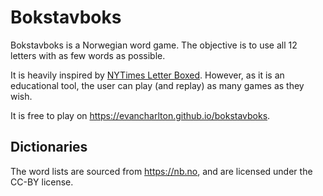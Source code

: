 # Bokstavboks

Bokstavboks is a Norwegian word game. The objective is to use all 12 letters
with as few words as possible.

It is heavily inspired by [NYTimes Letter Boxed][letterboxed]. However, as it
is an educational tool, the user can play (and replay) as many games as they
wish.

It is free to play on <https://evancharlton.github.io/bokstavboks>.

## Dictionaries

The word lists are sourced from <https://nb.no>, and are licensed under the CC-BY
license.

[letterboxed]: https://www.nytimes.com/puzzles/letter-boxed
